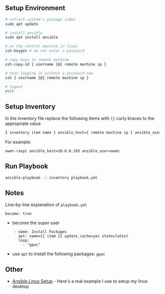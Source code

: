 ## Setup Environment

```bash
# refresh system's package index
sudo apt update

# install ansible
sudo apt install ansible

# on the control machine in linux
ssh-keygen # do not enter a password

# copy keys to remote machine
ssh-copy-id { username }@{ remote machine ip }

# test logging in without a password now
ssh { username }@{ remote machine ip }

# logout
exit
```

## Setup Inventory
In the inventory file replace the following items with `{}` curly braces to the appropriate value
```bash
{ inventory item name } ansible_host={ remote machine ip } ansible_user={ remote machine user}
```

For example:
```bash
owen-raspi ansible_host=10.0.0.193 ansible_user=owen
```

## Run Playbook

```bash
ansible-playbook -i inventory playbook.yml
```

## Notes
Line-by-line explanation of `playbook.yml`

```
become: true
```
- become the super user

```
    - name: Install Packages
      apt: name={{ item }} update_cache=yes state=latest
      loop:
        - "gpac"
```
- use `apt` to install the following packages: `gpac`


## Other
- [Ansible Linux Setup](https://github.com/okyang/ansible-linux-setup) - Here's a real example I use to setup my linux desktop
